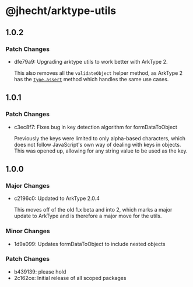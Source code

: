 # @jhecht/arktype-utils

## 1.0.2

### Patch Changes

- dfe79a9: Upgrading arktype utils to work better with ArkType 2.

  This also removes all the `validateObject` helper method, as ArkType 2 has the [`type.assert`](https://arktype.io/docs/type-api) method which handles the same use cases.

## 1.0.1

### Patch Changes

- c3ec8f7: Fixes bug in key detection algorithm for formDataToObject

  Previously the keys were limited to only alpha-based characters, which does not follow JavaScript's own
  way of dealing with keys in objects. This was opened up, allowing for any string value to be used as the key.

## 1.0.0

### Major Changes

- c2196c0: Updated to ArkType 2.0.4

  This moves off of the old 1.x beta and into 2, which marks a major update to ArkType and
  is therefore a major move for the utils.

### Minor Changes

- 1d9a099: Updates formDataToObject to include nested objects

### Patch Changes

- b439139: please hold
- 2c162ce: Initial release of all scoped packages

